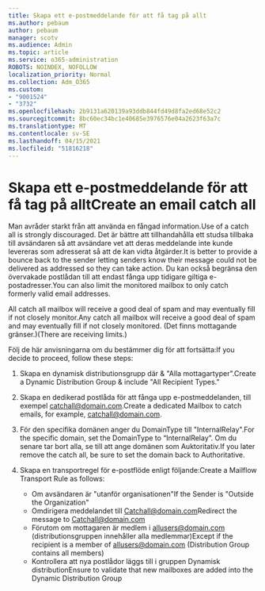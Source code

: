 ```yaml
---
title: Skapa ett e-postmeddelande för att få tag på allt
ms.author: pebaum
author: pebaum
manager: scotv
ms.audience: Admin
ms.topic: article
ms.service: o365-administration
ROBOTS: NOINDEX, NOFOLLOW
localization_priority: Normal
ms.collection: Adm_O365
ms.custom:
- "9001524"
- "3732"
ms.openlocfilehash: 2b9131a620139a93ddb844fd49d8fa2ed68e52c2
ms.sourcegitcommit: 8bc60ec34bc1e40685e3976576e04a2623f63a7c
ms.translationtype: MT
ms.contentlocale: sv-SE
ms.lasthandoff: 04/15/2021
ms.locfileid: "51816218"
---
```

# <a name="create-an-email-catch-all"></a><span data-ttu-id="182ef-102">Skapa ett e-postmeddelande för att få tag på allt</span><span class="sxs-lookup"><span data-stu-id="182ef-102">Create an email catch all</span></span>

<span data-ttu-id="182ef-103">Man avråder starkt från att använda en fångad information.</span><span class="sxs-lookup"><span data-stu-id="182ef-103">Use of a catch all is strongly discouraged.</span></span> <span data-ttu-id="182ef-104">Det är bättre att tillhandahålla ett studsa tillbaka till avsändaren så att avsändare vet att deras meddelande inte kunde levereras som adresserat så att de kan vidta åtgärder.</span><span class="sxs-lookup"><span data-stu-id="182ef-104">It is better to provide a bounce back to the sender letting senders know their message could not be delivered as addressed so they can take action.</span></span> <span data-ttu-id="182ef-105">Du kan också begränsa den övervakade postlådan till att endast fånga upp tidigare giltiga e-postadresser.</span><span class="sxs-lookup"><span data-stu-id="182ef-105">You can also limit the monitored mailbox to only catch formerly valid email addresses.</span></span> 

<span data-ttu-id="182ef-106">All catch all mailbox will receive a good deal of spam and may eventually fill if not closely monitor.</span><span class="sxs-lookup"><span data-stu-id="182ef-106">Any catch all mailbox will receive a good deal of spam and may eventually fill if not closely monitored.</span></span> <span data-ttu-id="182ef-107">(Det finns mottagande gränser.)</span><span class="sxs-lookup"><span data-stu-id="182ef-107">(There are receiving limits.)</span></span> 

<span data-ttu-id="182ef-108">Följ de här anvisningarna om du bestämmer dig för att fortsätta:</span><span class="sxs-lookup"><span data-stu-id="182ef-108">If you decide to proceed, follow these steps:</span></span>

1. <span data-ttu-id="182ef-109">Skapa en dynamisk distributionsgrupp där & "Alla mottagartyper".</span><span class="sxs-lookup"><span data-stu-id="182ef-109">Create a Dynamic Distribution Group & include "All Recipient Types."</span></span>

2. <span data-ttu-id="182ef-110">Skapa en dedikerad postlåda för att fånga upp e-postmeddelanden, till exempel catchall@domain.com.</span><span class="sxs-lookup"><span data-stu-id="182ef-110">Create a dedicated Mailbox to catch emails, for example, catchall@domain.com.</span></span>

3. <span data-ttu-id="182ef-111">För den specifika domänen anger du DomainType till "InternalRelay".</span><span class="sxs-lookup"><span data-stu-id="182ef-111">For the specific domain, set the DomainType to “InternalRelay”.</span></span> <span data-ttu-id="182ef-112">Om du senare tar bort alla, se till att ange domänen som Auktoritativ.</span><span class="sxs-lookup"><span data-stu-id="182ef-112">If you later remove the catch all, be sure to set the domain back to Authoritative.</span></span>

4. <span data-ttu-id="182ef-113">Skapa en transportregel för e-postflöde enligt följande:</span><span class="sxs-lookup"><span data-stu-id="182ef-113">Create a Mailflow Transport Rule as follows:</span></span>

    - <span data-ttu-id="182ef-114">Om avsändaren är "utanför organisationen"</span><span class="sxs-lookup"><span data-stu-id="182ef-114">If the Sender is "Outside the Organization"</span></span>
    - <span data-ttu-id="182ef-115">Omdirigera meddelandet till Catchall@domain.com</span><span class="sxs-lookup"><span data-stu-id="182ef-115">Redirect the message to Catchall@domain.com</span></span>
    - <span data-ttu-id="182ef-116">Förutom om mottagaren är medlem i allusers@domain.com (distributionsgruppen innehåller alla medlemmar)</span><span class="sxs-lookup"><span data-stu-id="182ef-116">Except if the recipient is a member of allusers@domain.com (Distribution Group contains all members)</span></span>
    - <span data-ttu-id="182ef-117">Kontrollera att nya postlådor läggs till i gruppen Dynamisk distribution</span><span class="sxs-lookup"><span data-stu-id="182ef-117">Ensure to validate that new mailboxes are added into the Dynamic Distribution Group</span></span>
